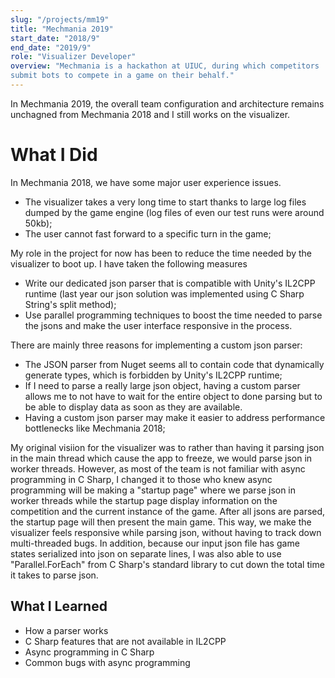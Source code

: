 ```yaml
---
slug: "/projects/mm19"
title: "Mechmania 2019"
start_date: "2018/9"
end_date: "2019/9"
role: "Visualizer Developer"
overview: "Mechmania is a hackathon at UIUC, during which competitors
submit bots to compete in a game on their behalf."
---
```


In Mechmania 2019, the overall team configuration and architecture remains
unchagned from Mechmania 2018 and I still works on the visualizer.

# What I Did

In Mechmania 2018, we have some major user experience issues.

- The visualizer takes a very long time to start thanks to large log files
  dumped by the game engine (log files of even our test runs were around 50kb);
- The user cannot fast forward to a specific turn in the game;

My role in the project for now has been to reduce the time needed by the
visualizer to boot up. I have taken the following measures

- Write our dedicated json parser that is compatible with Unity's IL2CPP runtime
  (last year our json solution was implemented using C Sharp String's split
  method);
- Use parallel programming techniques to boost the time needed to parse the
  jsons and make the user interface responsive in the process.

There are mainly three reasons for implementing a custom json parser:

- The JSON parser from Nuget seems all to contain code that dynamically generate
  types, which is forbidden by Unity's IL2CPP runtime;
- If I need to parse a really large json object, having a custom parser allows
  me to not have to wait for the entire object to done parsing but to be able to
  display data as soon as they are available.
- Having a custom json parser may make it easier to address performance
  bottlenecks like Mechmania 2018;

My original visiion for the visualizer was to rather than having it parsing json
in the main thread which cause the app to freeze, we would parse json in worker
threads. However, as most of the team is not familiar with async programming in
C Sharp, I changed it to those who knew async programming will be making a
"startup page" where we parse json in worker threads while the startup page
display information on the competition and the current instance of the game.
After all jsons are parsed, the startup page will then present the main game.
This way, we make the visualizer feels responsive while parsing json, without
having to track down multi-threaded bugs. In addition, because our input json
file has game states serialized into json on separate lines, I was also able to
use "Parallel.ForEach" from C Sharp's standard library to cut down the total
time it takes to parse json.

## What I Learned

- How a parser works
- C Sharp features that are not available in IL2CPP
- Async programming in C Sharp
- Common bugs with async programming
